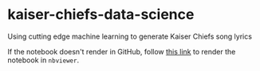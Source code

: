 # kaiser-chiefs-data-science
Using cutting edge machine learning to generate Kaiser Chiefs song lyrics

If the notebook doesn't render in GitHub, follow [this link](https://nbviewer.jupyter.org/github/MobiusLooper/kaiser-chiefs-data-science/blob/master/Kaiser%20Chiefs%20data%20science.ipynb) to render the notebook in `nbviewer`.
